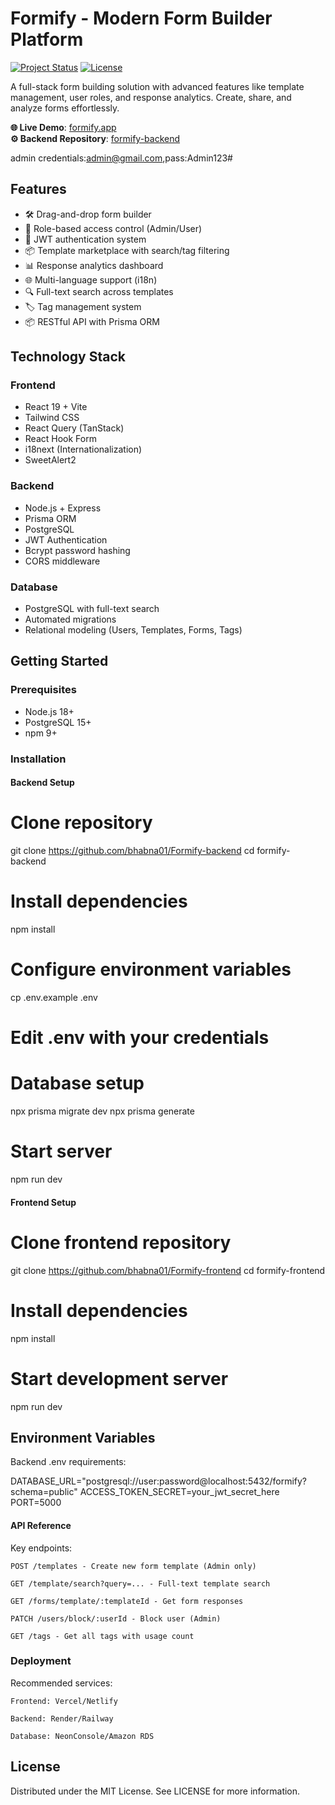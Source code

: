 # Formify - Modern Form Builder Platform

[![Project Status](https://img.shields.io/badge/status-active-success.svg)]()
[![License](https://img.shields.io/badge/license-MIT-blue.svg)](LICENSE)

A full-stack form building solution with advanced features like template management, user roles, and response analytics. Create, share, and analyze forms effortlessly.

**🌐 Live Demo**: [formify.app](https://formify-frontend-theta.vercel.app/)  
**⚙️ Backend Repository**: [formify-backend](https://github.com/bhabna01/Formify-backend)

admin credentials:admin@gmail.com,pass:Admin123#

## Features

- 🛠️ Drag-and-drop form builder
- 👥 Role-based access control (Admin/User)
- 🔐 JWT authentication system
- 📦 Template marketplace with search/tag filtering
- 📊 Response analytics dashboard
- 🌐 Multi-language support (i18n)
- 🔍 Full-text search across templates
- 🏷️ Tag management system
- 📦 RESTful API with Prisma ORM

## Technology Stack

### Frontend

- React 19 + Vite
- Tailwind CSS
- React Query (TanStack)
- React Hook Form
- i18next (Internationalization)
- SweetAlert2

### Backend

- Node.js + Express
- Prisma ORM
- PostgreSQL
- JWT Authentication
- Bcrypt password hashing
- CORS middleware

### Database

- PostgreSQL with full-text search
- Automated migrations
- Relational modeling (Users, Templates, Forms, Tags)

## Getting Started

### Prerequisites

- Node.js 18+
- PostgreSQL 15+
- npm 9+

### Installation

#### Backend Setup

# Clone repository

git clone https://github.com/bhabna01/Formify-backend
cd formify-backend

# Install dependencies

npm install

# Configure environment variables

cp .env.example .env

# Edit .env with your credentials

# Database setup

npx prisma migrate dev
npx prisma generate

# Start server

npm run dev

#### Frontend Setup

# Clone frontend repository

git clone https://github.com/bhabna01/Formify-frontend
cd formify-frontend

# Install dependencies

npm install

# Start development server

npm run dev

## Environment Variables

Backend .env requirements:

DATABASE_URL="postgresql://user:password@localhost:5432/formify?schema=public"
ACCESS_TOKEN_SECRET=your_jwt_secret_here
PORT=5000

#### API Reference

Key endpoints:

    POST /templates - Create new form template (Admin only)

    GET /template/search?query=... - Full-text template search

    GET /forms/template/:templateId - Get form responses

    PATCH /users/block/:userId - Block user (Admin)

    GET /tags - Get all tags with usage count

### Deployment

Recommended services:

    Frontend: Vercel/Netlify

    Backend: Render/Railway

    Database: NeonConsole/Amazon RDS

## License

Distributed under the MIT License. See LICENSE for more information.

